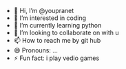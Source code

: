 - 👋 Hi, I’m @youpranet
- 👀 I’m interested in coding
- 🌱 I’m currently learning python
- 💞️ I’m looking to collaborate on with u
- 📫 How to reach me by git hub 
- 😄 Pronouns: ...
- ⚡ Fun fact: i play vedio games

<!---
youpranet/youpranet is a ✨ special ✨ repository because its `README.md` (this file) appears on your GitHub profile.
You can click the Preview link to take a look at your changes.
--->
